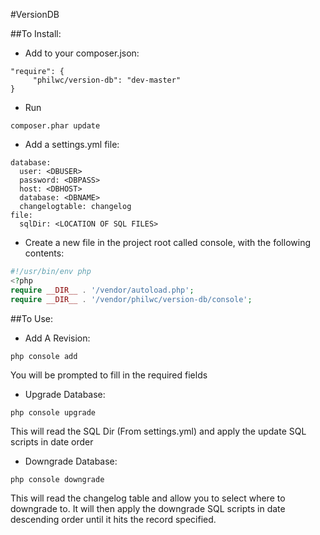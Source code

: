 #VersionDB

##To Install:

* Add to your composer.json:

```
"require": {
     "philwc/version-db": "dev-master"
}
```

* Run 
    

```
composer.phar update
```

* Add a settings.yml file:

```
database:
  user: <DBUSER>
  password: <DBPASS>
  host: <DBHOST>
  database: <DBNAME>
  changelogtable: changelog
file:
  sqlDir: <LOCATION OF SQL FILES>
```

* Create a new file in the project root called console, with the following contents: 

```php
#!/usr/bin/env php
<?php
require __DIR__ . '/vendor/autoload.php';
require __DIR__ . '/vendor/philwc/version-db/console';
```

##To Use:

* Add A Revision:

```
php console add
```

You will be prompted to fill in the required fields

* Upgrade Database:

```
php console upgrade
```

This will read the SQL Dir (From settings.yml) and apply the update SQL scripts in date order

* Downgrade Database:

```
php console downgrade
```

This will read the changelog table and allow you to select where to downgrade to. 
It will then apply the downgrade SQL scripts in date descending order until it hits the record specified.
